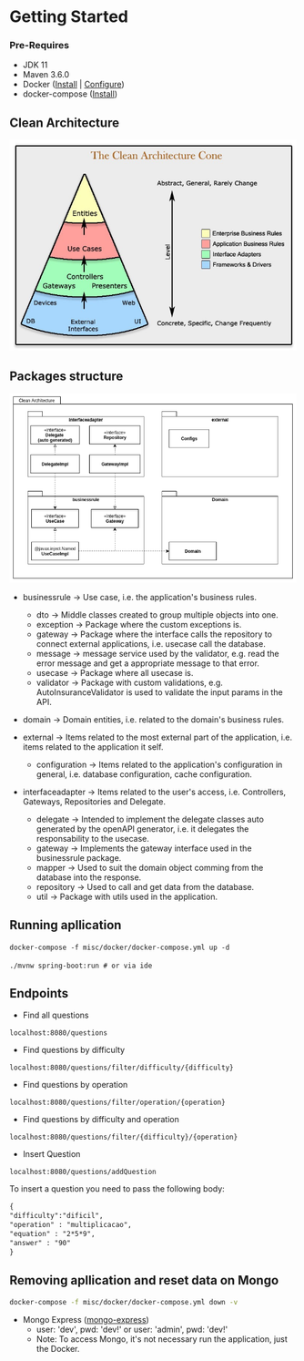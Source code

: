 # Getting Started

### Pre-Requires
- JDK 11
- Maven 3.6.0
- Docker ([Install](https://docs.docker.com/engine/install/ubuntu/ "Install") | [Configure](https://docs.docker.com/v17.09/engine/installation/linux/linux-postinstall/ "Configure"))
- docker-compose ([Install](https://docs.docker.com/compose/install/ "Install"))

## Clean Architecture
![Alt text](./docs/clean_architecture.png?raw=true "Clean Architecture Cone")

## Packages structure
![Alt text](./docs/packages_clean_architecture.png?raw=true "Clean Architecture Cone")

* businessrule -> Use case, i.e. the application's business rules.
    - dto -> Middle classes created to group multiple objects into one.
    - exception -> Package where the custom exceptions is.
    - gateway -> Package where the interface calls the repository to connect external applications, i.e. usecase call the database.
    - message -> message service used by the validator, e.g. read the error message and get a appropriate message to that error.
    - usecase -> Package where all usecase is.
    - validator -> Package with custom validations, e.g. AutoInsuranceValidator is used to validate the input params in the API.


* domain -> Domain entities, i.e. related to the domain's business rules.


* external -> Items related to the most external part of the application, i.e. items related to the application it self.
    - configuration -> Items related to the application's configuration in general, i.e. database configuration, cache configuration.


* interfaceadapter -> Items related to the user's access, i.e. Controllers, Gateways, Repositories and Delegate.
    - delegate -> Intended to implement the delegate classes auto generated by the openAPI generator, i.e. it delegates the responsability to the usecase.
    - gateway -> Implements the gateway interface used in the businessrule package.
    - mapper -> Used to suit the domain object comming from the database into the response.
    - repository -> Used to call and get data from the database.
    - util -> Package with utils used in the application.

## Running apllication

```
docker-compose -f misc/docker/docker-compose.yml up -d

./mvnw spring-boot:run # or via ide

```

## Endpoints

* Find all questions
```
localhost:8080/questions
```

* Find questions by difficulty
```
localhost:8080/questions/filter/difficulty/{difficulty}
```

* Find questions by operation
```
localhost:8080/questions/filter/operation/{operation}
```

* Find questions by difficulty and operation
```
localhost:8080/questions/filter/{difficulty}/{operation}
```

* Insert Question
```
localhost:8080/questions/addQuestion
```
To insert a question you need to pass the following body:
```
{
"difficulty":"dificil",
"operation" : "multiplicacao",
"equation" : "2*5*9",
"answer" : "90"
}
```

## Removing apllication and reset data on Mongo
```bash
docker-compose -f misc/docker/docker-compose.yml down -v
```

- Mongo Express ([mongo-express](http://localhost:8086 "mongo-express"))
    - user: 'dev', pwd: 'dev!' or user: 'admin', pwd: 'dev!'
    - Note: To access Mongo, it's not necessary run the application, just the Docker.
